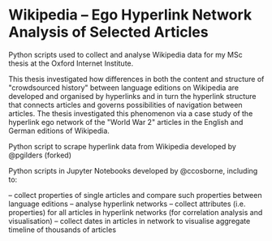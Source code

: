 # Wikipedia – Ego Hyperlink Network Analysis of Selected Articles

Python scripts used to collect and analyse Wikipedia data for my MSc thesis at the Oxford Internet Institute. 

This thesis investigated how differences in both the content and structure of "crowdsourced history" between language editions on Wikipedia are developed and organised by hyperlinks and in turn the hyperlink structure that connects articles and governs possibilities of navigation between articles. The thesis investigated this phenomenon via a case study of the hyperlink ego network of the "World War 2" articles in the English and German editions of Wikipedia.

Python script to scrape hyperlink data from Wikipedia developed by @pgilders (forked)

Python scripts in Jupyter Notebooks developed by @ccosborne, including to:

 – collect properties of single articles and compare such properties between language editions
 – analyse hyperlink networks
 – collect attributes (i.e. properties) for all articles in hyperlink networks (for correlation analysis and visualisation)
 – collect dates in articles in network to visualise aggregate timeline of thousands of articles
